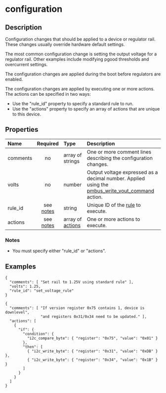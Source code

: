# configuration

## Description

Configuration changes that should be applied to a device or regulator rail.
These changes usually override hardware default settings.

The most common configuration change is setting the output voltage for a
regulator rail. Other examples include modifying pgood thresholds and
overcurrent settings.

The configuration changes are applied during the boot before regulators are
enabled.

The configuration changes are applied by executing one or more actions. The
actions can be specified in two ways:

- Use the "rule_id" property to specify a standard rule to run.
- Use the "actions" property to specify an array of actions that are unique to
  this device.

## Properties

| Name     |      Required       | Type                          | Description                                                                                                                     |
| :------- | :-----------------: | :---------------------------- | :------------------------------------------------------------------------------------------------------------------------------ |
| comments |         no          | array of strings              | One or more comment lines describing the configuration changes.                                                                 |
| volts    |         no          | number                        | Output voltage expressed as a decimal number. Applied using the [pmbus_write_vout_command](pmbus_write_vout_command.md) action. |
| rule_id  | see [notes](#notes) | string                        | Unique ID of the [rule](rule.md) to execute.                                                                                    |
| actions  | see [notes](#notes) | array of [actions](action.md) | One or more actions to execute.                                                                                                 |

### Notes

- You must specify either "rule_id" or "actions".

## Examples

```
{
  "comments": [ "Set rail to 1.25V using standard rule" ],
  "volts": 1.25,
  "rule_id": "set_voltage_rule"
}

{
  "comments": [ "If version register 0x75 contains 1, device is downlevel",
                "and registers 0x31/0x34 need to be updated." ],
  "actions": [
    {
      "if": {
        "condition": {
          "i2c_compare_byte": { "register": "0x75", "value": "0x01" }
        },
        "then": [
          { "i2c_write_byte": { "register": "0x31", "value": "0xDB" } },
          { "i2c_write_byte": { "register": "0x34", "value": "0x1B" } }
        ]
      }
    }
  ]
}
```
